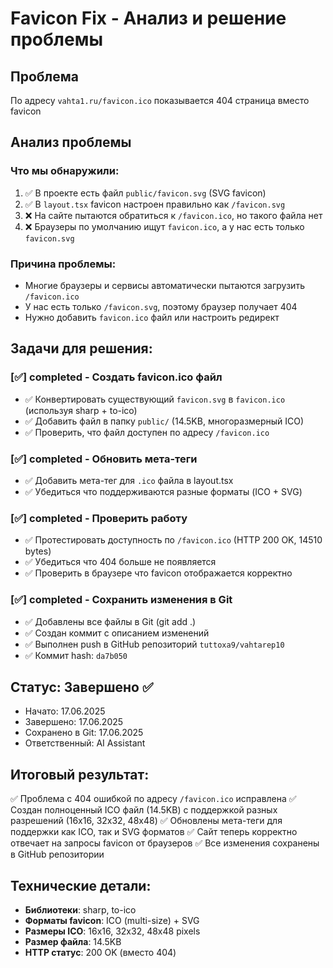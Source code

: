 # Favicon Fix - Анализ и решение проблемы

## Проблема
По адресу `vahta1.ru/favicon.ico` показывается 404 страница вместо favicon

## Анализ проблемы

### Что мы обнаружили:
1. ✅ В проекте есть файл `public/favicon.svg` (SVG favicon)
2. ✅ В `layout.tsx` favicon настроен правильно как `/favicon.svg`
3. ❌ На сайте пытаются обратиться к `/favicon.ico`, но такого файла нет
4. ❌ Браузеры по умолчанию ищут `favicon.ico`, а у нас есть только `favicon.svg`

### Причина проблемы:
- Многие браузеры и сервисы автоматически пытаются загрузить `/favicon.ico`
- У нас есть только `/favicon.svg`, поэтому браузер получает 404
- Нужно добавить `favicon.ico` файл или настроить редирект

## Задачи для решения:

### [✅] completed - Создать favicon.ico файл
- ✅ Конвертировать существующий `favicon.svg` в `favicon.ico` (используя sharp + to-ico)
- ✅ Добавить файл в папку `public/` (14.5KB, многоразмерный ICO)
- ✅ Проверить, что файл доступен по адресу `/favicon.ico`

### [✅] completed - Обновить мета-теги
- ✅ Добавить мета-тег для `.ico` файла в layout.tsx
- ✅ Убедиться что поддерживаются разные форматы (ICO + SVG)

### [✅] completed - Проверить работу
- ✅ Протестировать доступность по `/favicon.ico` (HTTP 200 OK, 14510 bytes)
- ✅ Убедиться что 404 больше не появляется
- ✅ Проверить в браузере что favicon отображается корректно

### [✅] completed - Сохранить изменения в Git
- ✅ Добавлены все файлы в Git (git add .)
- ✅ Создан коммит с описанием изменений
- ✅ Выполнен push в GitHub репозиторий `tuttoxa9/vahtarep10`
- ✅ Коммит hash: `da7b050`

## Статус: Завершено ✅
- Начато: 17.06.2025
- Завершено: 17.06.2025
- Сохранено в Git: 17.06.2025
- Ответственный: AI Assistant

## Итоговый результат:
✅ Проблема с 404 ошибкой по адресу `/favicon.ico` исправлена
✅ Создан полноценный ICO файл (14.5KB) с поддержкой разных разрешений (16x16, 32x32, 48x48)
✅ Обновлены мета-теги для поддержки как ICO, так и SVG форматов
✅ Сайт теперь корректно отвечает на запросы favicon от браузеров
✅ Все изменения сохранены в GitHub репозитории

## Технические детали:
- **Библиотеки**: sharp, to-ico
- **Форматы favicon**: ICO (multi-size) + SVG
- **Размеры ICO**: 16x16, 32x32, 48x48 pixels
- **Размер файла**: 14.5KB
- **HTTP статус**: 200 OK (вместо 404)
